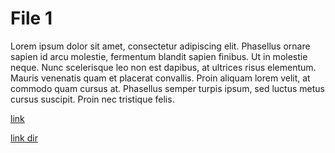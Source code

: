 # File 1 

Lorem ipsum dolor sit amet, consectetur adipiscing elit. Phasellus ornare sapien id arcu molestie, fermentum blandit sapien finibus. Ut in molestie neque. Nunc scelerisque leo non est dapibus, at ultrices risus elementum. Mauris venenatis quam et placerat convallis. Proin aliquam lorem velit, at commodo quam cursus at. Phasellus semper turpis ipsum, sed luctus metus cursus suscipit. Proin nec tristique felis.

[link](./file2.md)

[link dir](./dir/file3.md)
